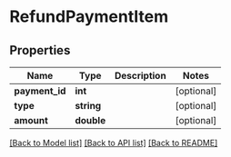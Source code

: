 # RefundPaymentItem

## Properties
Name | Type | Description | Notes
------------ | ------------- | ------------- | -------------
**payment_id** | **int** |  | [optional] 
**type** | **string** |  | [optional] 
**amount** | **double** |  | [optional] 

[[Back to Model list]](../README.md#documentation-for-models) [[Back to API list]](../README.md#documentation-for-api-endpoints) [[Back to README]](../README.md)


